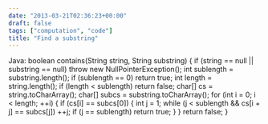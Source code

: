 ```yaml
---
date: "2013-03-21T02:36:23+00:00"
draft: false
tags: ["computation", "code"]
title: "Find a substring"
---
```

Java: boolean contains(String string, String substring) { if (string == null || substring == null) throw new NullPointerException(); int sublength = substring.length(); if (sublength == 0) return true; int length = string.length(); if (length < sublength) return false; char[] cs = string.toCharArray(); char[] subcs = substring.toCharArray(); for (int i = 0; i < length; ++i) { if (cs[i] == subcs[0]) { int j = 1; while (j < sublength && cs[i + j] == subcs[j]) ++j; if (j == sublength) return true; } } return false; }
